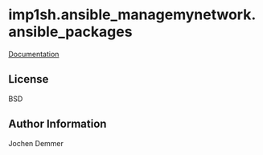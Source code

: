 imp1sh.ansible_managemynetwork.ansible_packages
=========

[Documentation](https://wiki.junicast.de/en/junicast/docs/AnsibleManagemynetworkCollection/rolePackages)

License
-------

BSD

Author Information
------------------

Jochen Demmer
